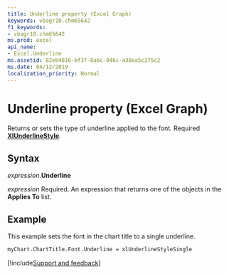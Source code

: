 ```yaml
---
title: Underline property (Excel Graph)
keywords: vbagr10.chm65642
f1_keywords:
- vbagr10.chm65642
ms.prod: excel
api_name:
- Excel.Underline
ms.assetid: 82eb4816-bf37-8a6c-046c-a38ea5c275c2
ms.date: 04/12/2019
localization_priority: Normal
---
```



# Underline property (Excel Graph)

Returns or sets the type of underline applied to the font. Required **[XlUnderlineStyle](excel.xlunderlinestyle.md)**.

## Syntax

_expression_.**Underline**

_expression_ Required. An expression that returns one of the objects in the **Applies To** list.

## Example

This example sets the font in the chart title to a single underline.

```vb
myChart.ChartTitle.Font.Underline = xlUnderlineStyleSingle
```

[!include[Support and feedback](~/includes/feedback-boilerplate.md)]
